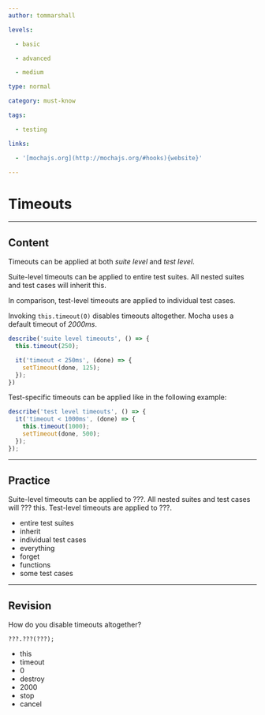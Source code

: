 ```yaml
---
author: tommarshall

levels:

  - basic

  - advanced

  - medium

type: normal

category: must-know

tags:

  - testing

links:

  - '[mochajs.org](http://mochajs.org/#hooks){website}'

---
```


# Timeouts

---

## Content

Timeouts can be applied at both _suite level_ and _test level_.

Suite-level timeouts can be applied to entire test suites. All nested suites and test cases will inherit this.

In comparison, test-level timeouts are applied to individual test cases.

Invoking `this.timeout(0)` disables timeouts altogether. Mocha uses a default timeout of _2000ms_.

```JavaScript
describe('suite level timeouts', () => {
  this.timeout(250);

  it('timeout < 250ms', (done) => {
    setTimeout(done, 125);
  });
})
```

Test-specific timeouts can be applied like in the following example:

```JavaScript
describe('test level timeouts', () => {
  it('timeout < 1000ms', (done) => {
    this.timeout(1000);
    setTimeout(done, 500);
  });
});
```

---

## Practice

Suite-level timeouts can be applied to ???. All nested suites and test cases will ??? this. Test-level timeouts are applied to ???.

- entire test suites
- inherit
- individual test cases
- everything
- forget
- functions
- some test cases

---

## Revision

How do you disable timeouts altogether?

```
???.???(???);
```

- this
- timeout
- 0
- destroy
- 2000
- stop
- cancel

